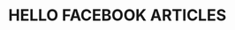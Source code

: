 <!DOCTYPE html>
<html>
<head><meta property="fb:pages" content="101106798554086" /></head>


<body>
<h1>HELLO FACEBOOK ARTICLES</h1>
</body>

</html>
